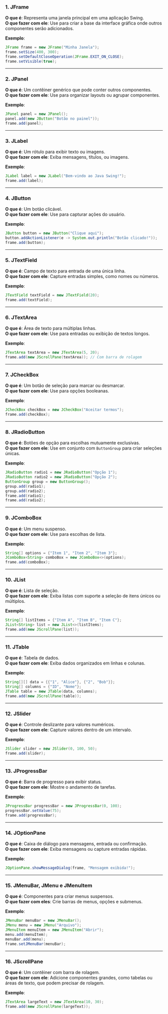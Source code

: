### **1. JFrame**  
**O que é**: Representa uma janela principal em uma aplicação Swing.  
**O que fazer com ele**: Use para criar a base da interface gráfica onde outros componentes serão adicionados.  

**Exemplo**:  
```java
JFrame frame = new JFrame("Minha Janela");
frame.setSize(400, 300);
frame.setDefaultCloseOperation(JFrame.EXIT_ON_CLOSE);
frame.setVisible(true);
```

---

### **2. JPanel**  
**O que é**: Um contêiner genérico que pode conter outros componentes.  
**O que fazer com ele**: Use para organizar layouts ou agrupar componentes.  

**Exemplo**:  
```java
JPanel panel = new JPanel();
panel.add(new JButton("Botão no painel"));
frame.add(panel);
```

---

### **3. JLabel**  
**O que é**: Um rótulo para exibir texto ou imagens.  
**O que fazer com ele**: Exiba mensagens, títulos, ou imagens.  

**Exemplo**:  
```java
JLabel label = new JLabel("Bem-vindo ao Java Swing!");
frame.add(label);
```

---

### **4. JButton**  
**O que é**: Um botão clicável.  
**O que fazer com ele**: Use para capturar ações do usuário.  

**Exemplo**:  
```java
JButton button = new JButton("Clique aqui");
button.addActionListener(e -> System.out.println("Botão clicado!"));
frame.add(button);
```

---

### **5. JTextField**  
**O que é**: Campo de texto para entrada de uma única linha.  
**O que fazer com ele**: Capture entradas simples, como nomes ou números.  

**Exemplo**:  
```java
JTextField textField = new JTextField(20);
frame.add(textField);
```

---

### **6. JTextArea**  
**O que é**: Área de texto para múltiplas linhas.  
**O que fazer com ele**: Use para entradas ou exibição de textos longos.  

**Exemplo**:  
```java
JTextArea textArea = new JTextArea(5, 20);
frame.add(new JScrollPane(textArea)); // Com barra de rolagem
```

---

### **7. JCheckBox**  
**O que é**: Um botão de seleção para marcar ou desmarcar.  
**O que fazer com ele**: Use para opções booleanas.  

**Exemplo**:  
```java
JCheckBox checkBox = new JCheckBox("Aceitar termos");
frame.add(checkBox);
```

---

### **8. JRadioButton**  
**O que é**: Botões de opção para escolhas mutuamente exclusivas.  
**O que fazer com ele**: Use em conjunto com `ButtonGroup` para criar seleções únicas.  

**Exemplo**:  
```java
JRadioButton radio1 = new JRadioButton("Opção 1");
JRadioButton radio2 = new JRadioButton("Opção 2");
ButtonGroup group = new ButtonGroup();
group.add(radio1);
group.add(radio2);
frame.add(radio1);
frame.add(radio2);
```

---

### **9. JComboBox**  
**O que é**: Um menu suspenso.  
**O que fazer com ele**: Use para escolhas de lista.  

**Exemplo**:  
```java
String[] options = {"Item 1", "Item 2", "Item 3"};
JComboBox<String> comboBox = new JComboBox<>(options);
frame.add(comboBox);
```

---

### **10. JList**  
**O que é**: Lista de seleção.  
**O que fazer com ele**: Exiba listas com suporte a seleção de itens únicos ou múltiplos.  

**Exemplo**:  
```java
String[] listItems = {"Item A", "Item B", "Item C"};
JList<String> list = new JList<>(listItems);
frame.add(new JScrollPane(list));
```

---

### **11. JTable**  
**O que é**: Tabela de dados.  
**O que fazer com ele**: Exiba dados organizados em linhas e colunas.  

**Exemplo**:  
```java
String[][] data = {{"1", "Alice"}, {"2", "Bob"}};
String[] columns = {"ID", "Nome"};
JTable table = new JTable(data, columns);
frame.add(new JScrollPane(table));
```

---

### **12. JSlider**  
**O que é**: Controle deslizante para valores numéricos.  
**O que fazer com ele**: Capture valores dentro de um intervalo.  

**Exemplo**:  
```java
JSlider slider = new JSlider(0, 100, 50);
frame.add(slider);
```

---

### **13. JProgressBar**  
**O que é**: Barra de progresso para exibir status.  
**O que fazer com ele**: Mostre o andamento de tarefas.  

**Exemplo**:  
```java
JProgressBar progressBar = new JProgressBar(0, 100);
progressBar.setValue(75);
frame.add(progressBar);
```

---

### **14. JOptionPane**  
**O que é**: Caixa de diálogo para mensagens, entrada ou confirmação.  
**O que fazer com ele**: Exiba mensagens ou capture entradas rápidas.  

**Exemplo**:  
```java
JOptionPane.showMessageDialog(frame, "Mensagem exibida!");
```

---

### **15. JMenuBar, JMenu e JMenuItem**  
**O que é**: Componentes para criar menus suspensos.  
**O que fazer com eles**: Crie barras de menus, opções e submenus.  

**Exemplo**:  
```java
JMenuBar menuBar = new JMenuBar();
JMenu menu = new JMenu("Arquivo");
JMenuItem menuItem = new JMenuItem("Abrir");
menu.add(menuItem);
menuBar.add(menu);
frame.setJMenuBar(menuBar);
```

---

### **16. JScrollPane**  
**O que é**: Um contêiner com barra de rolagem.  
**O que fazer com ele**: Adicione componentes grandes, como tabelas ou áreas de texto, que podem precisar de rolagem.  

**Exemplo**:  
```java
JTextArea largeText = new JTextArea(10, 30);
frame.add(new JScrollPane(largeText));
```
